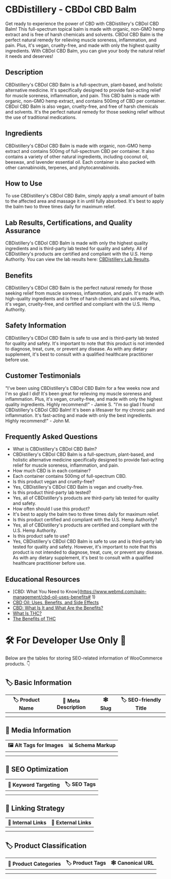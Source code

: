 # CBDistillery - CBDol CBD Balm
Get ready to experience the power of CBD with CBDistillery's CBDol CBD Balm! This full-spectrum topical balm is made with organic, non-GMO hemp extract and is free of harsh chemicals and solvents. CBDol CBD Balm is the perfect natural remedy for relieving muscle soreness, inflammation, and pain. Plus, it's vegan, cruelty-free, and made with only the highest quality ingredients. With CBDol CBD Balm, you can give your body the natural relief it needs and deserves!
## Description
CBDistillery's CBDol CBD Balm is a full-spectrum, plant-based, and holistic alternative medicine. It's specifically designed to provide fast-acting relief for muscle soreness, inflammation, and pain. This CBD balm is made with organic, non-GMO hemp extract, and contains 500mg of CBD per container. CBDol CBD Balm is also vegan, cruelty-free, and free of harsh chemicals and solvents. It's the perfect natural remedy for those seeking relief without the use of traditional medications. 
## Ingredients
CBDistillery's CBDol CBD Balm is made with organic, non-GMO hemp extract and contains 500mg of full-spectrum CBD per container. It also contains a variety of other natural ingredients, including coconut oil, beeswax, and lavender essential oil. Each container is also packed with other cannabinoids, terpenes, and phytocannabinoids. 
## How to Use
To use CBDistillery's CBDol CBD Balm, simply apply a small amount of balm to the affected area and massage it in until fully absorbed. It's best to apply the balm two to three times daily for maximum relief. 
## Lab Results, Certifications, and Quality Assurance
CBDistillery's CBDol CBD Balm is made with only the highest quality ingredients and is third-party lab tested for quality and safety. All of CBDistillery's products are certified and compliant with the U.S. Hemp Authority. You can view the lab results here: [CBDistillery Lab Results](https://www.thecbdistillery.com/lab-results/). 
## Benefits
CBDistillery's CBDol CBD Balm is the perfect natural remedy for those seeking relief from muscle soreness, inflammation, and pain. It's made with high-quality ingredients and is free of harsh chemicals and solvents. Plus, it's vegan, cruelty-free, and certified and compliant with the U.S. Hemp Authority. 
## Safety Information
CBDistillery's CBDol CBD Balm is safe to use and is third-party lab tested for quality and safety. It's important to note that this product is not intended to diagnose, treat, cure, or prevent any disease. As with any dietary supplement, it's best to consult with a qualified healthcare practitioner before use. 
## Customer Testimonials
"I've been using CBDistillery's CBDol CBD Balm for a few weeks now and I'm so glad I did! It's been great for relieving my muscle soreness and inflammation. Plus, it's vegan, cruelty-free, and made with only the highest quality ingredients. Highly recommend!" - Jamie S. 
"I'm so glad I found CBDistillery's CBDol CBD Balm! It's been a lifesaver for my chronic pain and inflammation. It's fast-acting and made with only the best ingredients. Highly recommend!" - John M. 
## Frequently Asked Questions
- What is CBDistillery's CBDol CBD Balm?
- CBDistillery's CBDol CBD Balm is a full-spectrum, plant-based, and holistic alternative medicine specifically designed to provide fast-acting relief for muscle soreness, inflammation, and pain. 
- How much CBD is in each container?
- Each container contains 500mg of full-spectrum CBD. 
- Is this product vegan and cruelty-free?
- Yes, CBDistillery's CBDol CBD Balm is vegan and cruelty-free. 
- Is this product third-party lab tested?
- Yes, all of CBDistillery's products are third-party lab tested for quality and safety. 
- How often should I use this product?
- It's best to apply the balm two to three times daily for maximum relief. 
- Is this product certified and compliant with the U.S. Hemp Authority?
- Yes, all of CBDistillery's products are certified and compliant with the U.S. Hemp Authority. 
- Is this product safe to use?
- Yes, CBDistillery's CBDol CBD Balm is safe to use and is third-party lab tested for quality and safety. However, it's important to note that this product is not intended to diagnose, treat, cure, or prevent any disease. As with any dietary supplement, it's best to consult with a qualified healthcare practitioner before use. 
## Educational Resources
- [CBD: What You Need to Know](https://www.webmd.com/pain-management/cbd-oil-uses-benefits# 1)
- [CBD Oil: Uses, Benefits, and Side Effects](https://www.healthline.com/nutrition/cbd-oil-benefits)
- [CBD: What Is It and What Are the Benefits?](https://www.health.harvard.edu/blog/cannabidiol-cbd-what-we-know-and-what-we-dont-2018082414476)
- [What Is THC?](https://www.healthline.com/health/what-is-thc)
- [The Benefits of THC](https://www.verywellmind.com/what-are-the-benefits-of-thc-5097115)
# 🛠️ For Developer Use Only 🔐

Below are the tables for storing SEO-related information of WooCommerce products. 👇

## 🏷️ Basic Information 

| 🏷️ Product Name | 📝 Meta Description | 🕸️ Slug | 🏷️ SEO-friendly Title |
| -------------- | ------------------ | ------ | ---------------------- |
|                |                    |        |                        |
|                |                    |        |                        |

## 📸 Media Information

| 🖼️ Alt Tags for Images | 📊 Schema Markup |
| --------------------- | --------------- |
|                       |                 |
|                       |                 |

## 🔎 SEO Optimization

| 🎯 Keyword Targeting | 🏷️ SEO Tags |
| ------------------- | ---------- |
|                     |            |
|                     |            |

## 🔗 Linking Strategy 

| 🔗 Internal Links | 🔗 External Links |
| ---------------- | ---------------- |
|                  |                  |
|                  |                  |

## 🏷️ Product Classification 

| 📂 Product Categories | 🏷️ Product Tags | 🕸️ Canonical URL |
| ------------------ | ------------ | ------------- |
|                    |              |               |
|                    |              |               |
